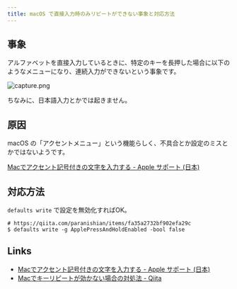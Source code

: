 ```yaml
---
title: macOS で直接入力時のみリピートができない事象と対応方法
---
```


## 事象

アルファベットを直接入力しているときに、特定のキーを長押した場合に以下のようなメニューになり、連続入力ができないという事象です。

![capture.png](
https://mryhryki.com/file/TfA01T3UWoIQruydNfIV7ZiZOvR6M6uS-ekq7DqW6aW5GaJc.webp
)

ちなみに、日本語入力とかでは起きません。

## 原因

macOS の「アクセントメニュー」という機能らしく、不具合とか設定のミスとかではないようです。

[Macでアクセント記号付きの文字を入力する - Apple サポート (日本)](
https://support.apple.com/ja-jp/guide/mac-help/mh27474/13.0/mac/13.0)

## 対応方法

`defaults write` で設定を無効化すればOK。

```shell
# https://qiita.com/paranishian/items/fa35a2732bf902efa29c
$ defaults write -g ApplePressAndHoldEnabled -bool false
```

## Links

- [Macでアクセント記号付きの文字を入力する - Apple サポート (日本)](
https://support.apple.com/ja-jp/guide/mac-help/mh27474/13.0/mac/13.0)
- [Macでキーリピートが効かない場合の対処法 - Qiita](
https://qiita.com/paranishian/items/fa35a2732bf902efa29c)
